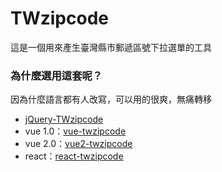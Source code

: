 # TWzipcode
這是一個用來產生臺灣縣市郵遞區號下拉選單的工具

### 為什麼選用這套呢？
因為什麼語言都有人改寫，可以用的很爽，無痛轉移

- [jQuery-TWzipcode](https://github.com/essoduke/jQuery-TWzipcode)
- vue 1.0：[vue-twzipcode](https://github.com/CasperLaiTW/vue-twzipcode)
- vue 2.0：[vue2-twzipcode](https://github.com/Knovour/vue2-twzipcode)
- react：[react-twzipcode](https://github.com/patw0929/react-twzipcode)
